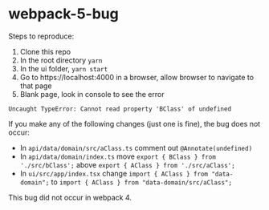 # webpack-5-bug

Steps to reproduce:

1. Clone this repo
2. In the root directory `yarn`
3. In the ui folder, `yarn start`
4. Go to https://localhost:4000 in a browser, allow browser to navigate to that page
5. Blank page, look in console to see the error

```
Uncaught TypeError: Cannot read property 'BClass' of undefined
```

If you make any of the following changes (just one is fine), the bug does not occur:
* In `api/data/domain/src/aClass.ts` comment out `@Annotate(undefined)`
* In `api/data/domain/index.ts` move `export { BClass } from './src/bClass';` above `export { AClass } from './src/aClass';`
* In `ui/src/app/index.tsx` change `import { AClass } from "data-domain";` to `import { AClass } from "data-domain/src/aClass";`

This bug did not occur in webpack 4.
